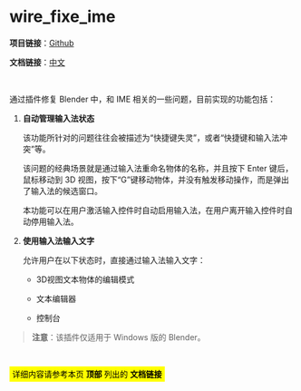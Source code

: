 # wire_fixe_ime

**项目链接**：[Github](https://github.com/Arius-Cr/wire_ext_blender_fix_ime)

**文档链接**：[中文](doc/zh-Hans/Index.md)

&nbsp;

通过插件修复 Blender 中，和 IME 相关的一些问题，目前实现的功能包括：

1. **自动管理输入法状态**

    该功能所针对的问题往往会被描述为“快捷键失灵”，或者“快捷键和输入法冲突”等。

    该问题的经典场景就是通过输入法重命名物体的名称，并且按下 Enter 键后，鼠标移动到 3D 视图，按下“G”键移动物体，并没有触发移动操作，而是弹出了输入法的候选窗口。

    本功能可以在用户激活输入控件时自动启用输入法，在用户离开输入控件时自动停用输入法。

2. **使用输入法输入文字**

    允许用户在以下状态时，直接通过输入法输入文字：

    - 3D视图文本物体的编辑模式

    - 文本编辑器

    - 控制台

> **注意**：该插件仅适用于 Windows 版的 Blender。

&nbsp;

<mark style="padding: 5px;">详细内容请参考本页 <b>顶部</b> 列出的 <b>文档链接</b></mark>
